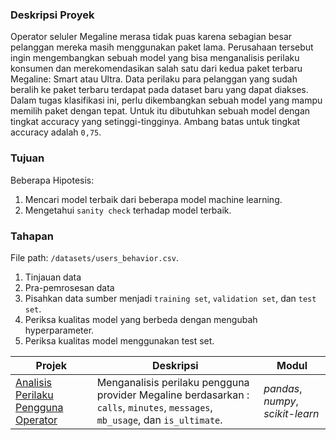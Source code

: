### Deskripsi Proyek
Operator seluler Megaline merasa tidak puas karena sebagian besar pelanggan mereka masih menggunakan paket lama. Perusahaan tersebut ingin mengembangkan sebuah model yang bisa menganalisis perilaku konsumen dan merekomendasikan salah satu dari kedua paket terbaru Megaline: Smart atau Ultra.
Data perilaku para pelanggan yang sudah beralih ke paket terbaru terdapat pada dataset baru yang dapat diakses. Dalam tugas klasifikasi ini, perlu dikembangkan sebuah model yang mampu memilih paket dengan tepat.
Untuk itu dibutuhkan sebuah model dengan tingkat accuracy yang setinggi-tingginya. Ambang batas untuk tingkat accuracy adalah `0,75`.

### Tujuan
Beberapa Hipotesis:
1. Mencari model terbaik dari beberapa model machine learning.
2. Mengetahui `sanity check` terhadap model terbaik.

### Tahapan
File path: `/datasets/users_behavior.csv`.
1. Tinjauan data
2. Pra-pemrosesan data
3. Pisahkan data sumber menjadi `training set`, `validation set`, dan `test set`.
4. Periksa kualitas model yang berbeda dengan mengubah hyperparameter. 
5. Periksa kualitas model menggunakan test set.

| Projek | Deskripsi | Modul |
| ------- | ------- | ------- |
| [Analisis Perilaku Pengguna Operator](https://github.com/) | Menganalisis perilaku pengguna provider Megaline berdasarkan : `calls`, `minutes`, `messages`, `mb_usage`, dan `is_ultimate`. | *pandas*, *numpy*, *scikit-learn*|

